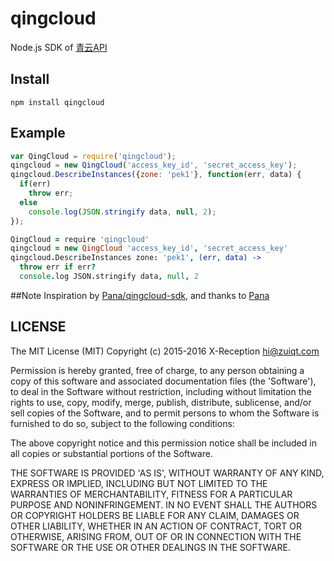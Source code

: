 qingcloud
===
Node.js SDK of [青云API](https://docs.qingcloud.com/api/)



## Install

    npm install qingcloud

## Example
```javascript
var QingCloud = require('qingcloud');
qingcloud = new QingCloud('access_key_id', 'secret_access_key');
qingcloud.DescribeInstances({zone: 'pek1'}, function(err, data) {
  if(err)
    throw err;
  else
    console.log(JSON.stringify data, null, 2);
});
```

```coffeescript
QingCloud = require 'qingcloud'
qingcloud = new QingCloud 'access_key_id', 'secret_access_key'
qingcloud.DescribeInstances zone: 'pek1', (err, data) ->
  throw err if err?
  console.log JSON.stringify data, null, 2
```

##Note
Inspiration by [Pana/qingcloud-sdk](https://github.com/Pana/qingcloud-sdk), and thanks to [Pana](https://github.com/Pana)

## LICENSE
The MIT License (MIT)
Copyright (c) 2015-2016 X-Reception <hi@zuiqt.com>

Permission is hereby granted, free of charge, to any person obtaining
a copy of this software and associated documentation files (the
'Software'), to deal in the Software without restriction, including
without limitation the rights to use, copy, modify, merge, publish,
distribute, sublicense, and/or sell copies of the Software, and to
permit persons to whom the Software is furnished to do so, subject to
the following conditions:

The above copyright notice and this permission notice shall be
included in all copies or substantial portions of the Software.

THE SOFTWARE IS PROVIDED 'AS IS', WITHOUT WARRANTY OF ANY KIND,
EXPRESS OR IMPLIED, INCLUDING BUT NOT LIMITED TO THE WARRANTIES OF
MERCHANTABILITY, FITNESS FOR A PARTICULAR PURPOSE AND NONINFRINGEMENT.
IN NO EVENT SHALL THE AUTHORS OR COPYRIGHT HOLDERS BE LIABLE FOR ANY
CLAIM, DAMAGES OR OTHER LIABILITY, WHETHER IN AN ACTION OF CONTRACT,
TORT OR OTHERWISE, ARISING FROM, OUT OF OR IN CONNECTION WITH THE
SOFTWARE OR THE USE OR OTHER DEALINGS IN THE SOFTWARE.
